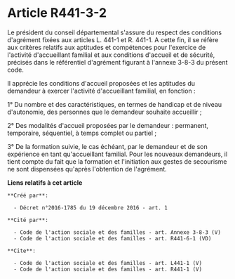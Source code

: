 # Article R441-3-2

Le président du conseil départemental s'assure du respect des conditions d'agrément fixées aux articles L. 441-1 et R. 441-1.
A cette fin, il se réfère aux critères relatifs aux aptitudes et compétences pour l'exercice de l'activité d'accueillant
familial et aux conditions d'accueil et de sécurité, précisés dans le référentiel d'agrément figurant à l'annexe 3-8-3 du
présent code. 

Il apprécie les conditions d'accueil proposées et les aptitudes du demandeur à exercer l'activité d'accueillant familial, en
fonction : 

1° Du nombre et des caractéristiques, en termes de handicap et de niveau d'autonomie, des personnes que le demandeur souhaite
accueillir ; 

2° Des modalités d'accueil proposées par le demandeur : permanent, temporaire, séquentiel, à temps complet ou partiel ; 

3° De la formation suivie, le cas échéant, par le demandeur et de son expérience en tant qu'accueillant familial. Pour les
nouveaux demandeurs, il tient compte du fait que la formation et l'initiation aux gestes de secourisme ne sont dispensées
qu'après l'obtention de l'agrément.

**Liens relatifs à cet article**

	**Créé par**:

	  - Décret n°2016-1785 du 19 décembre 2016 - art. 1

	**Cité par**:

	  - Code de l'action sociale et des familles - art. Annexe 3-8-3 (V)
	  - Code de l'action sociale et des familles - art. R441-6-1 (VD)

	**Cite**:

	  - Code de l'action sociale et des familles - art. L441-1 (V)
	  - Code de l'action sociale et des familles - art. R441-1 (V)
